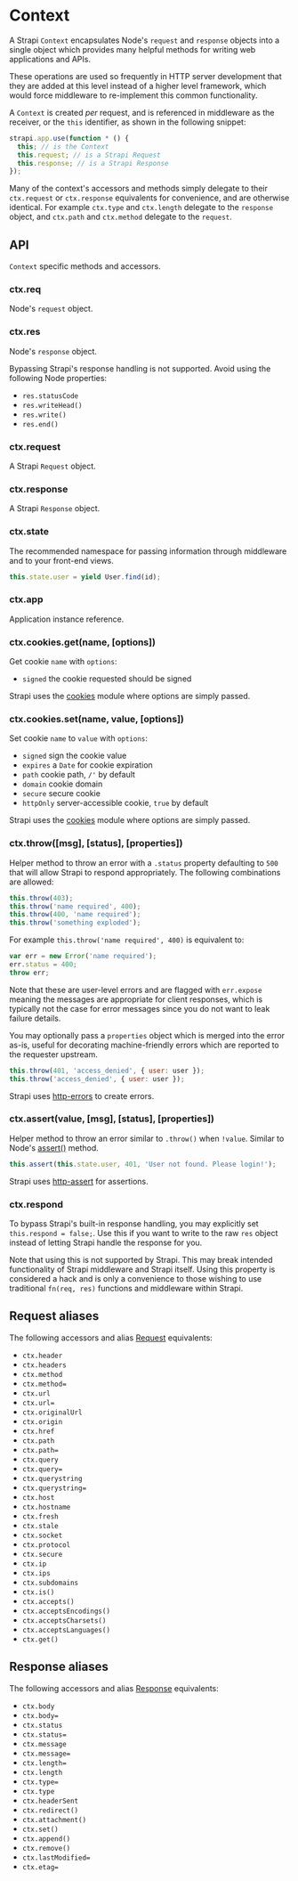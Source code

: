 # Context

A Strapi `Context` encapsulates Node's `request` and `response` objects
into a single object which provides many helpful methods for writing
web applications and APIs.

These operations are used so frequently in HTTP server development
that they are added at this level instead of a higher level framework,
which would force middleware to re-implement this common functionality.

A `Context` is created _per_ request, and is referenced in middleware
as the receiver, or the `this` identifier, as shown in the following
snippet:

```js
strapi.app.use(function * () {
  this; // is the Context
  this.request; // is a Strapi Request
  this.response; // is a Strapi Response
});
```

Many of the context's accessors and methods simply delegate to their `ctx.request` or `ctx.response`
equivalents for convenience, and are otherwise identical. For example `ctx.type` and `ctx.length`
delegate to the `response` object, and `ctx.path` and `ctx.method` delegate to the `request`.

## API

`Context` specific methods and accessors.

### ctx.req

Node's `request` object.

### ctx.res

Node's `response` object.

Bypassing Strapi's response handling is not supported. Avoid using the following Node properties:

- `res.statusCode`
- `res.writeHead()`
- `res.write()`
- `res.end()`

### ctx.request

A Strapi `Request` object.

### ctx.response

A Strapi `Response` object.

### ctx.state

The recommended namespace for passing information through middleware and to your front-end views.

```js
this.state.user = yield User.find(id);
```

### ctx.app

Application instance reference.

### ctx.cookies.get(name, [options])

Get cookie `name` with `options`:

- `signed` the cookie requested should be signed

Strapi uses the [cookies](https://github.com/jed/cookies) module where options are simply passed.

### ctx.cookies.set(name, value, [options])

Set cookie `name` to `value` with `options`:

- `signed` sign the cookie value
- `expires` a `Date` for cookie expiration
- `path` cookie path, `/'` by default
- `domain` cookie domain
- `secure` secure cookie
- `httpOnly` server-accessible cookie, `true` by default

Strapi uses the [cookies](https://github.com/jed/cookies) module where options are simply passed.

### ctx.throw([msg], [status], [properties])

Helper method to throw an error with a `.status` property
defaulting to `500` that will allow Strapi to respond appropriately.
The following combinations are allowed:

```js
this.throw(403);
this.throw('name required', 400);
this.throw(400, 'name required');
this.throw('something exploded');
```

For example `this.throw('name required', 400)` is equivalent to:

```js
var err = new Error('name required');
err.status = 400;
throw err;
```

Note that these are user-level errors and are flagged with
`err.expose` meaning the messages are appropriate for
client responses, which is typically not the case for
error messages since you do not want to leak failure
details.

You may optionally pass a `properties` object which is merged into the error as-is,
useful for decorating machine-friendly errors which are reported to the requester upstream.

```js
this.throw(401, 'access_denied', { user: user });
this.throw('access_denied', { user: user });
```

Strapi uses [http-errors](https://github.com/jshttp/http-errors) to create errors.

### ctx.assert(value, [msg], [status], [properties])

Helper method to throw an error similar to `.throw()`
when `!value`. Similar to Node's [assert()](http://nodejs.org/api/assert.html)
method.

```js
this.assert(this.state.user, 401, 'User not found. Please login!');
```

Strapi uses [http-assert](https://github.com/jshttp/http-assert) for assertions.

### ctx.respond

To bypass Strapi's built-in response handling, you may explicitly set `this.respond = false;`.
Use this if you want to write to the raw `res` object instead of letting Strapi handle
the response for you.

Note that using this is not supported by Strapi. This may break intended functionality
of Strapi middleware and Strapi itself. Using this property is considered a hack and is
only a convenience to those wishing to use traditional `fn(req, res)` functions and middleware
within Strapi.

## Request aliases

The following accessors and alias [Request](request.md) equivalents:

- `ctx.header`
- `ctx.headers`
- `ctx.method`
- `ctx.method=`
- `ctx.url`
- `ctx.url=`
- `ctx.originalUrl`
- `ctx.origin`
- `ctx.href`
- `ctx.path`
- `ctx.path=`
- `ctx.query`
- `ctx.query=`
- `ctx.querystring`
- `ctx.querystring=`
- `ctx.host`
- `ctx.hostname`
- `ctx.fresh`
- `ctx.stale`
- `ctx.socket`
- `ctx.protocol`
- `ctx.secure`
- `ctx.ip`
- `ctx.ips`
- `ctx.subdomains`
- `ctx.is()`
- `ctx.accepts()`
- `ctx.acceptsEncodings()`
- `ctx.acceptsCharsets()`
- `ctx.acceptsLanguages()`
- `ctx.get()`

## Response aliases

The following accessors and alias [Response](response.md) equivalents:

- `ctx.body`
- `ctx.body=`
- `ctx.status`
- `ctx.status=`
- `ctx.message`
- `ctx.message=`
- `ctx.length=`
- `ctx.length`
- `ctx.type=`
- `ctx.type`
- `ctx.headerSent`
- `ctx.redirect()`
- `ctx.attachment()`
- `ctx.set()`
- `ctx.append()`
- `ctx.remove()`
- `ctx.lastModified=`
- `ctx.etag=`
